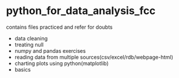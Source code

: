 # python_for_data_analysis_fcc
contains files practiced and refer for doubts

- data cleaning
- treating null
- numpy and pandas exercises
- reading data from multiple sources(csv/excel/rdb/webpage-html)
- charting plots using python(matplotlib)
- basics
